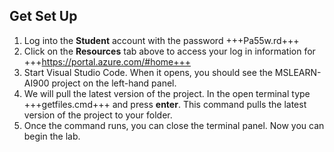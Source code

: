 ## Get Set Up
1.  Log into the **Student** account with the password +++Pa55w.rd+++
2. Click on the **Resources** tab above to access your log in information for +++https://portal.azure.com/#home+++ 
3.  Start Visual Studio Code. When it opens, you should see the MSLEARN-AI900 project on the left-hand panel.
4.  We will pull the latest version of the project. In the open terminal type +++getfiles.cmd+++ and press **enter**. This command pulls the latest version of the project to your folder. 
5.  Once the command runs, you can close the terminal panel. Now you can begin the lab. 